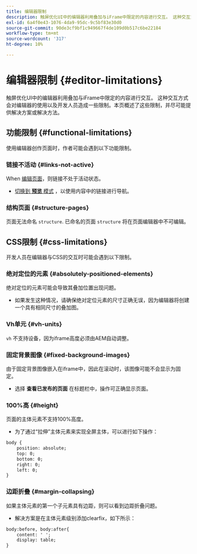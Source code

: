 ```yaml
---
title: 编辑器限制
description: 触屏优化UI中的编辑器利用叠加与iFrame中限定的内容进行交互。 这种交互方式会对编辑器的使用以及开发人员造成一些限制。
exl-id: 6a4f0e43-1076-4da9-95dc-9c5bf83e30d0
source-git-commit: 90de3cf9bf1c949667f4de109d0b517c6be22184
workflow-type: tm+mt
source-wordcount: '317'
ht-degree: 10%

---
```


# 编辑器限制 {#editor-limitations}

触屏优化UI中的编辑器利用叠加与iFrame中限定的内容进行交互。 这种交互方式会对编辑器的使用以及开发人员造成一些限制。本页概述了这些限制，并尽可能提供解决方案或解决方法。

## 功能限制 {#functional-limitations}

使用编辑器创作页面时，作者可能会遇到以下功能限制。

### 链接不活动 {#links-not-active}

When [编辑页面](/help/sites-cloud/authoring/fundamentals/editing-content.md)，则链接不处于活动状态。

* [切换到 **预览** 模式](/help/sites-cloud/authoring/fundamentals/editing-content.md#preview-mode) ，以使用内容中的链接进行导航。

### 结构页面 {#structure-pages}

页面无法命名 `structure`. 已命名的页面 `structure` 将在页面编辑器中不可编辑。

## CSS限制 {#css-limitations}

开发人员在编辑器与CSS的交互时可能会遇到以下限制。

### 绝对定位的元素 {#absolutely-positioned-elements}

绝对定位的元素可能会导致其叠加位置出现问题。

* 如果发生这种情况，请确保绝对定位元素的尺寸正确无误，因为编辑器将创建一个具有相同尺寸的叠加图。

### Vh单元 {#vh-units}

`vh` 不支持设备，因为iframe高度必须由AEM自动调整。

### 固定背景图像 {#fixed-background-images}

由于固定背景图像嵌入在iframe中，因此在滚动时，该图像可能不会显示为固定。

* 选择 **查看已发布的页面** 在标题栏中，操作可正确显示页面。

### 100%高 {#height}

页面的主体元素不支持100%高度。

* 为了通过“拉伸”主体元素来实现全屏主体，可以进行如下操作：

```xml
body {
    position: absolute;
    top: 0;
    bottom: 0;
    right: 0;
    left: 0;
}
```

### 边距折叠 {#margin-collapsing}

如果主体元素的第一个子元素具有边距，则可以看到边距折叠问题。

* 解决方案是在主体元素级别添加clearfix，如下所示：

```xml
body:before, body:after{
    content: ' ';
    display: table;
}
```
